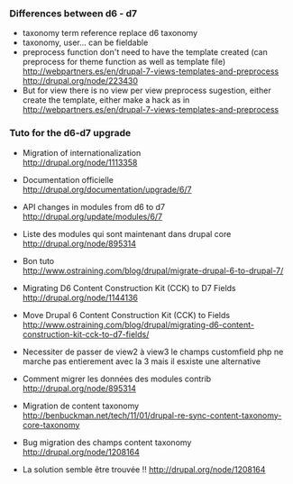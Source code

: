 ### Differences between d6 - d7

* taxonomy term reference replace d6 taxonomy 
* taxonomy, user... can be fieldable
* preprocess function don't need to have the template created (can preprocess for theme function as well as template file)
http://webpartners.es/en/drupal-7-views-templates-and-preprocess
http://drupal.org/node/223430
* But for view there is no view per view preprocess sugestion, either create the template, either make a hack as in http://webpartners.es/en/drupal-7-views-templates-and-preprocess

### Tuto for the d6-d7 upgrade

* Migration of internationalization    
http://drupal.org/node/1113358

* Documentation officielle   
http://drupal.org/documentation/upgrade/6/7

* API changes in modules from d6 to d7
http://drupal.org/update/modules/6/7

* Liste des modules qui sont maintenant dans drupal core   
http://drupal.org/node/895314

* Bon tuto   
http://www.ostraining.com/blog/drupal/migrate-drupal-6-to-drupal-7/

* Migrating D6 Content Construction Kit (CCK) to D7 Fields   
http://drupal.org/node/1144136

* Move Drupal 6 Content Construction Kit (CCK) to Fields   
http://www.ostraining.com/blog/drupal/migrating-d6-content-construction-kit-cck-to-d7-fields/

* Necessiter de passer de view2 à view3	 le champs customfield php ne marche pas entierement avec la 3 mais il esxiste une alternative 	

* Comment migrer les données des modules contrib   
http://drupal.org/node/895314

* Migration de content taxonomy   
http://benbuckman.net/tech/11/01/drupal-re-sync-content-taxonomy-core-taxonomy

* Bug migration des champs content taxonomy   
http://drupal.org/node/1208164

* La solution semble être trouvée !!
http://drupal.org/node/1208164